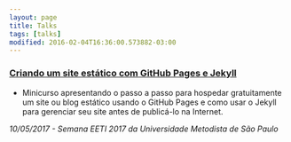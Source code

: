 ```yaml
---
layout: page
title: Talks
tags: [talks]
modified: 2016-02-04T16:36:00.573882-03:00
---
```


### <a href="https://docs.google.com/presentation/d/1eiZ1lco2_VMWhb5mU2W2eLJuLGe1UCCK5PJjcMq9IQY" target="_blank">Criando um site estático com GitHub Pages e Jekyll</a>
* Minicurso apresentando o passo a passo para hospedar gratuitamente um site ou blog estático usando o GitHub Pages e como usar o Jekyll para gerenciar seu site antes de publicá-lo na Internet.

*10/05/2017 - Semana EETI 2017 da Universidade Metodista de São Paulo*
